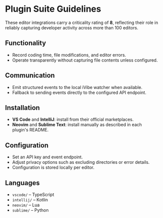 # Plugin Suite Guidelines

These editor integrations carry a criticality rating of **8**, reflecting their role in reliably capturing developer activity across more than 100 editors.

## Functionality
- Record coding time, file modifications, and editor errors.
- Operate transparently without capturing file contents unless configured.

## Communication
- Emit structured events to the local iVibe watcher when available.
- Fallback to sending events directly to the configured API endpoint.

## Installation
- **VS Code** and **IntelliJ**: install from their official marketplaces.
- **Neovim** and **Sublime Text**: install manually as described in each plugin's README.

## Configuration
- Set an API key and event endpoint.
- Adjust privacy options such as excluding directories or error details.
- Configuration is stored locally per editor.

## Languages
- `vscode/` – TypeScript
- `intellij/` – Kotlin
- `neovim/` – Lua
- `sublime/` – Python

